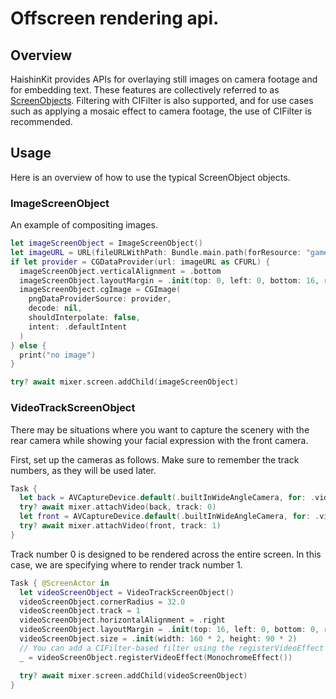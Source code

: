 # Offscreen rendering api.

## Overview
HaishinKit provides APIs for overlaying still images on camera footage and for embedding text. These features are collectively referred to as [ScreenObjects](https://docs.haishinkit.com/swift/latest/documentation/haishinkit/screenobject).
Filtering with CIFilter is also supported, and for use cases such as applying a mosaic effect to camera footage, the use of CIFilter is recommended.

## Usage
Here is an overview of how to use the typical ScreenObject objects.

### ImageScreenObject
An example of compositing images.
```swift
let imageScreenObject = ImageScreenObject()
let imageURL = URL(fileURLWithPath: Bundle.main.path(forResource: "game_jikkyou", ofType: "png") ?? "")
if let provider = CGDataProvider(url: imageURL as CFURL) {
  imageScreenObject.verticalAlignment = .bottom
  imageScreenObject.layoutMargin = .init(top: 0, left: 0, bottom: 16, right: 0)
  imageScreenObject.cgImage = CGImage(
    pngDataProviderSource: provider,
    decode: nil,
    shouldInterpolate: false,
    intent: .defaultIntent
  )
} else {
  print("no image")
}

try? await mixer.screen.addChild(imageScreenObject)
```

### VideoTrackScreenObject
There may be situations where you want to capture the scenery with the rear camera while showing your facial expression with the front camera.

First, set up the cameras as follows. Make sure to remember the track numbers, as they will be used later.
```swift
Task {
  let back = AVCaptureDevice.default(.builtInWideAngleCamera, for: .video, position: .back)
  try? await mixer.attachVideo(back, track: 0)
  let front = AVCaptureDevice.default(.builtInWideAngleCamera, for: .video, position: .front)
  try? await mixer.attachVideo(front, track: 1)
}
```

Track number 0 is designed to be rendered across the entire screen. In this case, we are specifying where to render track number 1.

```swift
Task { @ScreenActor in
  let videoScreenObject = VideoTrackScreenObject()
  videoScreenObject.cornerRadius = 32.0
  videoScreenObject.track = 1
  videoScreenObject.horizontalAlignment = .right
  videoScreenObject.layoutMargin = .init(top: 16, left: 0, bottom: 0, right: 16)
  videoScreenObject.size = .init(width: 160 * 2, height: 90 * 2)
  // You can add a CIFilter-based filter using the registerVideoEffect API.
  _ = videoScreenObject.registerVideoEffect(MonochromeEffect())

  try? await mixer.screen.addChild(videoScreenObject)
}
```
